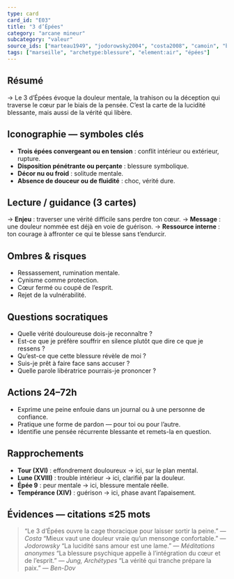 ```yaml
---
type: card
card_id: "E03"
title: "3 d’Épées"
category: "arcane mineur"
subcategory: "valeur"
source_ids: ["marteau1949", "jodorowsky2004", "costa2008", "camoin", "bendov2011", "delcamp", "nadolny2018", "jung", "meditations_anonymes", "nichols"]
tags: ["marseille", "archetype:blessure", "element:air", "épées"]
---
```


## Résumé
→ Le 3 d’Épées évoque la douleur mentale, la trahison ou la déception qui traverse le cœur par le biais de la pensée. C’est la carte de la lucidité blessante, mais aussi de la vérité qui libère.

## Iconographie — symboles clés
- **Trois épées convergeant ou en tension** : conflit intérieur ou extérieur, rupture.
- **Disposition pénétrante ou perçante** : blessure symbolique.
- **Décor nu ou froid** : solitude mentale.
- **Absence de douceur ou de fluidité** : choc, vérité dure.

## Lecture / guidance (3 cartes)
→ **Enjeu** : traverser une vérité difficile sans perdre ton cœur.
→ **Message** : une douleur nommée est déjà en voie de guérison.
→ **Ressource interne** : ton courage à affronter ce qui te blesse sans t’endurcir.

## Ombres & risques
- Ressassement, rumination mentale.
- Cynisme comme protection.
- Cœur fermé ou coupé de l’esprit.
- Rejet de la vulnérabilité.

## Questions socratiques
- Quelle vérité douloureuse dois-je reconnaître ?
- Est-ce que je préfère souffrir en silence plutôt que dire ce que je ressens ?
- Qu’est-ce que cette blessure révèle de moi ?
- Suis-je prêt à faire face sans accuser ?
- Quelle parole libératrice pourrais-je prononcer ?

## Actions 24–72h
- Exprime une peine enfouie dans un journal ou à une personne de confiance.
- Pratique une forme de pardon — pour toi ou pour l’autre.
- Identifie une pensée récurrente blessante et remets-la en question.

## Rapprochements
- **Tour (XVI)** : effondrement douloureux → ici, sur le plan mental.
- **Lune (XVIII)** : trouble intérieur → ici, clarifié par la douleur.
- **Épée 9** : peur mentale → ici, blessure mentale réelle.
- **Tempérance (XIV)** : guérison → ici, phase avant l’apaisement.

## Évidences — citations ≤25 mots
> “Le 3 d’Épées ouvre la cage thoracique pour laisser sortir la peine.” — *Costa*
> “Mieux vaut une douleur vraie qu’un mensonge confortable.” — *Jodorowsky*
> “La lucidité sans amour est une lame.” — *Méditations anonymes*
> “La blessure psychique appelle à l’intégration du cœur et de l’esprit.” — *Jung, Archétypes*
> “La vérité qui tranche prépare la paix.” — *Ben-Dov*
